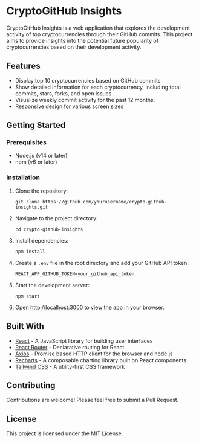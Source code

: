 # CryptoGitHub Insights

CryptoGitHub Insights is a web application that explores the development activity of top cryptocurrencies through their GitHub commits. This project aims to provide insights into the potential future popularity of cryptocurrencies based on their development activity.

## Features

- Display top 10 cryptocurrencies based on GitHub commits
- Show detailed information for each cryptocurrency, including total commits, stars, forks, and open issues
- Visualize weekly commit activity for the past 12 months.
- Responsive design for various screen sizes

## Getting Started

### Prerequisites

- Node.js (v14 or later)
- npm (v6 or later)

### Installation

1. Clone the repository:
   ```
   git clone https://github.com/yourusername/crypto-github-insights.git
   ```

2. Navigate to the project directory:
   ```
   cd crypto-github-insights
   ```

3. Install dependencies:
   ```
   npm install
   ```

4. Create a `.env` file in the root directory and add your GitHub API token:
   ```
   REACT_APP_GITHUB_TOKEN=your_github_api_token
   ```

5. Start the development server:
   ```
   npm start
   ```

6. Open [http://localhost:3000](http://localhost:3000) to view the app in your browser.

## Built With

- [React](https://reactjs.org/) - A JavaScript library for building user interfaces
- [React Router](https://reactrouter.com/) - Declarative routing for React
- [Axios](https://axios-http.com/) - Promise based HTTP client for the browser and node.js
- [Recharts](https://recharts.org/) - A composable charting library built on React components
- [Tailwind CSS](https://tailwindcss.com/) - A utility-first CSS framework

## Contributing

Contributions are welcome! Please feel free to submit a Pull Request.

## License

This project is licensed under the MIT License.
